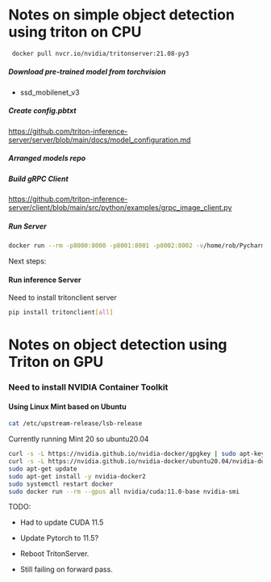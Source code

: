 # Notes on simple  object detection using triton on CPU

```bash
 docker pull nvcr.io/nvidia/tritonserver:21.08-py3
```

##### Download pre-trained model from torchvision
* ssd_mobilenet_v3

##### Create config.pbtxt
https://github.com/triton-inference-server/server/blob/main/docs/model_configuration.md

##### Arranged models repo


##### Build gRPC Client
https://github.com/triton-inference-server/client/blob/main/src/python/examples/grpc_image_client.py



##### Run Server 
 ```bash
docker run --rm -p8000:8000 -p8001:8001 -p8002:8002 -v/home/rob/PycharmProjects/server_code/models:/models nvcr.io/nvidia/tritonserver:21.08-py3 tritonserver --model-repository=/models
```

Next steps:
#### Run inference Server
Need to install tritonclient server

```bash
pip install tritonclient[all]
```

# Notes on object detection using Triton on GPU

### Need to install NVIDIA Container Toolkit

#### Using Linux Mint based on Ubuntu

```bash
cat /etc/upstream-release/lsb-release 
```

Currently running Mint 20 so ubuntu20.04

```bash
curl -s -L https://nvidia.github.io/nvidia-docker/gpgkey | sudo apt-key add -
curl -s -L https://nvidia.github.io/nvidia-docker/ubuntu20.04/nvidia-docker.list | sudo tee /etc/apt/sources.list.d/nvidia-docker.list`
sudo apt-get update
sudo apt-get install -y nvidia-docker2
sudo systemctl restart docker
sudo docker run --rm --gpus all nvidia/cuda:11.0-base nvidia-smi

```

TODO: 
* Had to update CUDA 11.5

* Update Pytorch to 11.5?
* Reboot TritonServer. 
* Still failing on forward pass. 